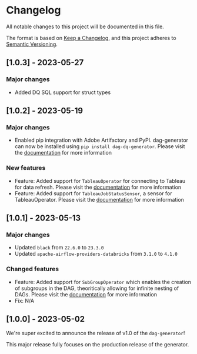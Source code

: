 # Changelog

All notable changes to this project will be documented in this file.

The format is based on [Keep a Changelog](https://keepachangelog.com/en/1.0.0/),
and this project adheres to [Semantic Versioning](https://semver.org/spec/v2.0.0.html).

## [1.0.3] - 2023-05-27

### Major changes
- Added DQ SQL support for struct types

## [1.0.2] - 2023-05-19

### Major changes
- Enabled pip integration with Adobe Artifactory and PyPI. dag-generator can now be installed using `pip install dag-dq-generator`. Please visit the [documentation](https://wiki.corp.adobe.com/pages/viewpage.action?pageId=2849653154#Implementation&Use-Setup&Installation) for more information

### New features
- Feature: Added support for `TableauOperator` for connecting to Tableau for data refresh. Please visit the [documentation](https://wiki.corp.adobe.com/pages/viewpage.action?pageId=2849653154#Implementation&Use-TableauOperator) for more information
- Feature: Added support for `TableauJobStatusSensor`, a sensor for TableauOperator. Please visit the [documentation](https://wiki.corp.adobe.com/pages/viewpage.action?pageId=2849653154#Implementation&Use-TableauJobStatusSensor) for more information

## [1.0.1] - 2023-05-13

### Major changes
- Updated `black` from `22.6.0` to `23.3.0`
- Updated `apache-airflow-providers-databricks` from `3.1.0` to `4.1.0`

### Changed features
- Feature: Added support for `SubGroupOperator` which enables the creation of subgroups in the DAG, theoritically allowing for infinite nesting of DAGs. Please visit the [documentation](https://wiki.corp.adobe.com/pages/viewpage.action?pageId=2849653154#Implementation&Use-SubGroupOperator) for more information
- Fix: N/A

## [1.0.0] - 2023-05-02

We're super excited to announce the release of v1.0 of the `dag-generator`!

This major release fully focuses on the production release of the generator.